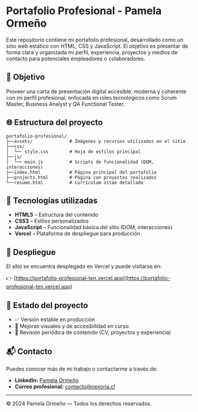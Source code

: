 # Portafolio Profesional - Pamela Ormeño

Este repositorio contiene mi portafolio profesional, desarrollado como un sitio web estático con HTML, CSS y JavaScript. El objetivo es presentar de forma clara y organizada mi perfil, experiencia, proyectos y medios de contacto para potenciales empleadores o colaboradores.

## 🎯 Objetivo

Proveer una carta de presentación digital accesible, moderna y coherente con mi perfil profesional, enfocada en roles tecnológicos como Scrum Master, Business Analyst y QA Functional Tester.

## 🌐 Estructura del proyecto

```
portafolio-profesional/
├──assets/              # Imágenes y recursos utilizados en el sitio
├──css/
│  └── style.css        # Hoja de estilos principal
├──js/
│  └── main.js          # Scripts de funcionalidad (DOM, interacciones)
├──index.html           # Página principal del portafolio
├──projects.html        # Página con proyectos realizados
└──resume.html          # Currículum vitae detallado
```

## 🧰 Tecnologías utilizadas

- **HTML5** – Estructura del contenido
- **CSS3** – Estilos personalizados
- **JavaScript** – Funcionalidad básica del sitio (DOM, interacciones)
- **Vercel** – Plataforma de despliegue para producción

## 🚀 Despliegue

El sitio se encuentra desplegado en Vercel y puede visitarse en:

👉 [https://portafolio-profesional-ten.vercel.app](https://portafolio-profesional-ten.vercel.app)

## 🔧 Estado del proyecto

- ✅ Versión estable en producción
- 🔄 Mejoras visuales y de accesibilidad en curso
- 📄 Revisión periódica de contenido (CV, proyectos y experiencia)

## 📬 Contacto

Puedes conocer más de mi trabajo o contactarme a través de:

- **LinkedIn:** [Pamela Ormeño](https://www.linkedin.com/in/pamelaormeno/)
- **Correo profesional:** <contacto@nexoria.cl>

---

© 2024 Pamela Ormeño — Todos los derechos reservados.
